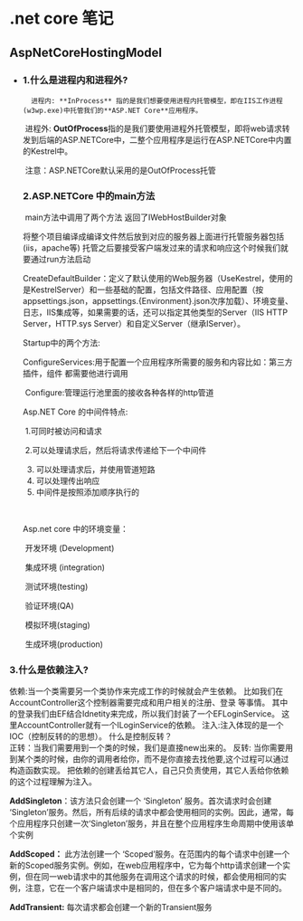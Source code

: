 # **.net core 笔记**

## 	AspNetCoreHostingModel

- ### 1.什么是进程内和进程外?

   		进程内: **InProcess** 指的是我们想要使用进程内托管模型，即在IIS工作进程(w3wp.exe)中托管我们的**ASP.NET Core**应用程序。

  ​		 进程外: **OutOfProcess**指的是我们要使用进程外托管模型，即将web请求转发到后端的ASP.NETCore中，二整个应用程序是运行在ASP.NETCore中内置的Kestrel中。

  ​			注意：ASP.NETCore默认采用的是OutOfProcess托管
  
  ###  **2.ASP.NETCore 中的main方法**
  
  ​	main方法中调用了两个方法 返回了IWebHostBuilder对象
  
  ​			将整个项目编译成编译文件然后放到对应的服务器上面进行托管服务器包括(iis，apache等) 托管之后要接受客户端发过来的请求和响应这个时候我们就要通过run方法启动
  
  ​			 CreateDefaultBuilder：定义了默认使用的Web服务器（UseKestrel，使用的是KestrelServer）和一些基础的配置，包括文件路径、应用配置（按appsettings.json，appsettings.{Environment}.json次序加载）、环境变量、日志，IIS集成等，如果需要的话，还可以指定其他类型的Server（IIS HTTP Server，HTTP.sys Server）和自定义Server（继承IServer）。
  
  
  
  Startup中的两个方法:
  
  ​        ConfigureServices:用于配置一个应用程序所需要的服务和内容比如：第三方插件，组件 都需要他进行调用
  
  ​		Configure:管理运行池里面的接收各种各样的http管道
  
  
  
  
  
  Asp.NET Core 的中间件特点:
  
  ​	1.可同时被访问和请求
  
  ​	2.可以处理请求后，然后将请求传递给下一个中间件
  
  3. 可以处理请求后，并使用管道短路
  4. 可以处理传出响应
  5. 中间件是按照添加顺序执行的 
  
  ​	
  
  Asp.net core 中的环境变量：
  
  ​	开发环境 (Development)
  
  ​	集成环境 (integration)
  
  ​	测试环境(testing)
  
  ​	验证环境(QA)
  
  ​	模拟环境(staging)
  
  ​	生成环境(production)





### 3.什么是依赖注入?

依赖:当一个类需要另一个类协作来完成工作的时候就会产生依赖。
       比如我们在AccountController这个控制器需要完成和用户相关的注册、登录 等事情。
       其中的登录我们由EF结合Idnetity来完成，所以我们封装了一个EFLoginService。
       这里AccountController就有一个ILoginService的依赖。
注入:注入体现的是一个IOC（控制反转的的思想）。
	什么是控制反转？  
	正转：当我们需要用到一个类的时候，我们是直接new出来的。
	反转:  当你需要用到某个类的时候，由你的调用者给你，而不是你直接去找他要,这个过程可以通过构造函数实现。
把依赖的创建丢给其它人，自己只负责使用，其它人丢给你依赖的这个过程理解为注入。





**AddSingleton**：该方法只会创建一个 ‘Singleton’ 服务。首次请求时会创建 ‘Singleton’服务。然后，所有后续的请求中都会使用相同的实例。因此，通常，每个应用程序只创建一次‘Singleton’服务，并且在整个应用程序生命周期中使用该单个实例

**AddScoped：** 此方法创建一个 ‘Scoped’服务。在范围内的每个请求中创建一个新的Scoped服务实例。例如，在web应用程序中，它为每个http请求创建一个实例，但在同一web请求中的其他服务在调用这个请求的时候，都会使用相同的实例，注意，它在一个客户端请求中是相同的，但在多个客户端请求中是不同的。

**AddTransient:**   每次请求都会创建一个新的Transient服务

​	